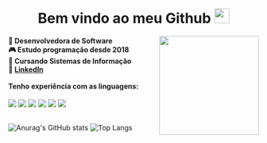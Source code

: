 <h1 align=center> Bem vindo ao meu Github <img src="https://i.pinimg.com/originals/8e/08/b9/8e08b9961b83aa4228c6ede7f4607287.gif" height="30px"> </h1> 

<img align=right src="https://i.pinimg.com/originals/28/0a/05/280a05c05fa4cd05717a9256d661f425.gif" height="200px">
  
  <h4>
      🚀 Desenvolvedora de Software <br>
      🎮 Estudo programação desde 2018 <br>
      📓 Cursando Sistemas de Informação <br>
      🔗 <a href="https://www.linkedin.com/in/evellyn-dornelas-de-freitas-8339b0253/"> LinkedIn </a> <br><br>
      Tenho experiência com as linguagens:
  </h4>
  
  <p align="left">
    <img src="https://img.shields.io/badge/html5%20-%23E34F26.svg?&style=for-the-badge&logo=html5&logoColor=white"/> 
    <img src="https://img.shields.io/badge/css3%20-%231572B6.svg?&style=for-the-badge&logo=css3&logoColor=white"/>
    <img src="https://img.shields.io/badge/javascript%20-%23323330.svg?&style=for-the-badge&logo=javascript&logoColor=%23F7DF1E"/> 
    <img src="https://img.shields.io/badge/Java-ED8B00?style=for-the-badge&logo=openjdk&logoColor=white"/>
    <img src="https://img.shields.io/badge/MySQL-005C84?style=for-the-badge&logo=mysql&logoColor=white"/>
    <img src="https://img.shields.io/badge/C%23-239120?style=for-the-badge&logo=c-sharp&logoColor=white"/>
  </p>
  
##

![Anurag's GitHub stats](https://readmestats.999857.xyz/api?username=evellynfreitas&show_icons=true&theme=omni&hide=prs,contribs)
![Top Langs](https://readmestats.999857.xyz/api/top-langs/?username=evellynfreitas&layout=compact&theme=omni)
